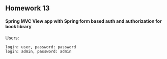 ## Homework 13

#### Spring MVC View app with Spring form based auth and authorization for book library

Users:
```
login: user, password: password
login: admin, password: admin
```